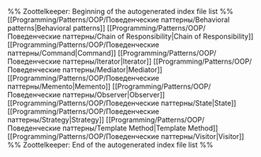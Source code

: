 %% Zoottelkeeper: Beginning of the autogenerated index file list  %%
 [[Programming/Patterns/OOP/Поведенческие паттерны/Behavioral patterns|Behavioral patterns]]
 [[Programming/Patterns/OOP/Поведенческие паттерны/Chain of Responsibility|Chain of Responsibility]]
 [[Programming/Patterns/OOP/Поведенческие паттерны/Command|Command]]
 [[Programming/Patterns/OOP/Поведенческие паттерны/Iterator|Iterator]]
 [[Programming/Patterns/OOP/Поведенческие паттерны/Mediator|Mediator]]
 [[Programming/Patterns/OOP/Поведенческие паттерны/Memento|Memento]]
 [[Programming/Patterns/OOP/Поведенческие паттерны/Observer|Observer]]
 [[Programming/Patterns/OOP/Поведенческие паттерны/State|State]]
 [[Programming/Patterns/OOP/Поведенческие паттерны/Strategy|Strategy]]
 [[Programming/Patterns/OOP/Поведенческие паттерны/Template Method|Template Method]]
 [[Programming/Patterns/OOP/Поведенческие паттерны/Visitor|Visitor]]
%% Zoottelkeeper: End of the autogenerated index file list  %%
